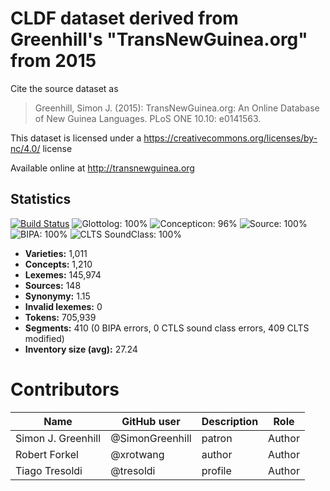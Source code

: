# CLDF dataset derived from Greenhill's "TransNewGuinea.org" from 2015

Cite the source dataset as

> Greenhill, Simon J. (2015): TransNewGuinea.org: An Online Database of New Guinea Languages. PLoS ONE 10.10: e0141563.

This dataset is licensed under a https://creativecommons.org/licenses/by-nc/4.0/ license

Available online at http://transnewguinea.org

## Statistics


[![Build Status](https://travis-ci.org/lexibank/transnewguineaorg.svg?branch=master)](https://travis-ci.org/lexibank/transnewguineaorg)
![Glottolog: 100%](https://img.shields.io/badge/Glottolog-100%25-brightgreen.svg "Glottolog: 100%")
![Concepticon: 96%](https://img.shields.io/badge/Concepticon-96%25-green.svg "Concepticon: 96%")
![Source: 100%](https://img.shields.io/badge/Source-100%25-brightgreen.svg "Source: 100%")
![BIPA: 100%](https://img.shields.io/badge/BIPA-100%25-brightgreen.svg "BIPA: 100%")
![CLTS SoundClass: 100%](https://img.shields.io/badge/CLTS%20SoundClass-100%25-brightgreen.svg "CLTS SoundClass: 100%")

- **Varieties:** 1,011
- **Concepts:** 1,210
- **Lexemes:** 145,974
- **Sources:** 148
- **Synonymy:** 1.15
- **Invalid lexemes:** 0
- **Tokens:** 705,939
- **Segments:** 410 (0 BIPA errors, 0 CTLS sound class errors, 409 CLTS modified)
- **Inventory size (avg):** 27.24

# Contributors

Name               | GitHub user     | Description                          | Role
---                | ---             | ---                                  | ---
Simon J. Greenhill | @SimonGreenhill | patron                               | Author
Robert Forkel      | @xrotwang       | author                               | Author
Tiago Tresoldi     | @tresoldi       | profile                              | Author


